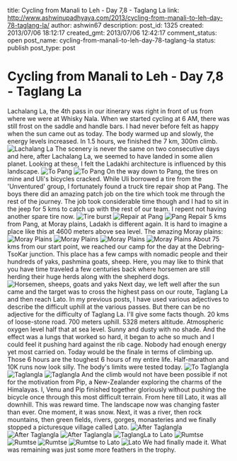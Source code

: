title: Cycling from Manali to Leh - Day 7,8 - Taglang La
link: http://www.ashwinupadhyaya.com/2013/cycling-from-manali-to-leh-day-78-taglang-la/
author: ashwin67
description: 
post_id: 1325
created: 2013/07/06 18:12:17
created_gmt: 2013/07/06 12:42:17
comment_status: open
post_name: cycling-from-manali-to-leh-day-78-taglang-la
status: publish
post_type: post

# Cycling from Manali to Leh - Day 7,8 - Taglang La

Lachalang La, the 4th pass in our itinerary was right in front of us from where we were at Whisky Nala. When we started cycling at 6 AM, there was still frost on the saddle and handle bars. I had never before felt as happy when the sun came out as today. The body warmed up and slowly, the energy levels increased. In 1.5 hours, we finished the 7 km, 300m climb. ![Lachalang La](https://lh4.googleusercontent.com/-hbqV_cwri6g/UdgKZP4vYRI/AAAAAAAADS4/Bm5wclgweP0/s400/LachalangLa.JPG) The scenery is never the same on two consecutive days and here, after Lachalang La, we seemed to have landed in some alien planet. Looking at these, I felt the Ladakhi architecture is influenced by this landscape. ![To Pang](https://lh3.googleusercontent.com/-eB8z42mm9Mw/UdgKdrpkt2I/AAAAAAAADUs/PahlVT7xCis/s400/ToPang%2520%25282%2529.JPG) ![To Pang](https://lh4.googleusercontent.com/-t712pagJ07M/UdgKeIMTFFI/AAAAAAAADU4/XpPjJ6Bd4Zo/s400/ToPang%2520%25283%2529.JPG) On the way down to Pang, the tires on mine and Uli's bicycles cracked. While Uli borrowed a tire from the 'Unventured' group, I fortunately found a truck tire repair shop at Pang. The boys there did an amazing patch job on the tire which took me through the rest of the journey. The job took considerable time though and I had to sit in the jeep for 5 kms to catch up with the rest of our team. I repent not having another spare tire now. ![Tire burst](https://lh4.googleusercontent.com/-8o7EMpQ4IwQ/UdgKebcmI6I/AAAAAAAADVE/02rzlxvpttU/s400/ToPang.JPG) ![Repair at Pang](https://lh3.googleusercontent.com/-eNsWq14keOE/UdgKbFe2K-I/AAAAAAAADTs/hkxvngfNknI/s400/PangRepair.JPG) ![Pang Repair](https://lh6.googleusercontent.com/-jjVgq5Q9KAw/UdgKbRbk87I/AAAAAAAADT4/AkjoSrYAUR4/s400/PangRepair2.JPG) 5 kms from Pang, at Moray plains, Ladakh is different again. It is hard to imagine a place like this at 4600 meters above sea level. The amazing Moray plains: ![Moray Plains](https://lh4.googleusercontent.com/-oQUPpDBksn4/UdgKZ8l4zLI/AAAAAAAADTI/dvqRrdyDQAU/s400/MorayPlains%2520%25282%2529.JPG) ![Moray Plains](https://lh3.googleusercontent.com/-e_e3fMfUE4I/UdgKZxqnsoI/AAAAAAAADTM/HRCh18gGO3I/s400/MorayPlains%2520%25283%2529.JPG) ![Moray Plains](https://lh5.googleusercontent.com/-CQLcKwMSvLQ/UdgKaZIbSgI/AAAAAAAADTY/YymIUkga0sc/s400/MorayPlains%2520%25284%2529.JPG) ![Moray Plains](https://lh3.googleusercontent.com/-es1ucT6CDk4/UdgKagqUFTI/AAAAAAAADTo/gl4uCAdkRN0/s400/MorayPlains.JPG) About 75 kms from our start point, we reached our camp for the day at the Debring-TsoKar junction. This place has a few camps with nomadic people and their hundreds of yaks, pashmina goats, sheep. Here, you may like to think that you have time traveled a few centuries back where horsemen are still herding their huge herds along with the shepherd dogs. ![Horsemen, sheeps, goats and yaks](https://lh5.googleusercontent.com/-j-ofmhcsNsY/UdgPWyyNRjI/AAAAAAAADVc/b0al3ltcRsc/s400/Horsemen.jpg) Next day, we left well after the sun came and the target was to cross the highest pass on our route, Taglang La and then reach Lato. In my previous posts, I have used various adjectives to describe the difficult uphill at the various passes. But there can be no adjective for the difficulty of Taglang La. I'll give some facts though. 20 kms of loose-stone road. 700 meters uphill. 5328 meters altitude. Atmospheric oxygen level half that at sea level. Sunny and dusty with no shade. And the effect was a lungs that worked so hard, it began to ache so much and I could feel it pushing hard against the rib cage. Nobody had enough energy yet most carried on. Today would be the finale in terms of climbing up. Those 6 hours are the toughest 6 hours of my entire life. Half-marathon and 10K runs now look silly. The body's limits were tested today. ![To Taglangla](https://lh3.googleusercontent.com/-akQYvTWuLSk/UdgKe0oj7qI/AAAAAAAADVM/YtkPoou4voU/s400/UphillToTaglangla.JPG) ![Taglangla](https://lh4.googleusercontent.com/-XgTtV3KxERE/UdgKc8mI_FI/AAAAAAAADUc/OmwAUvcEwb0/s400/Taglangla.jpg) ![Taglangla](https://lh3.googleusercontent.com/--vQM-IMrkpc/UdgKdCk-sLI/AAAAAAAADUo/GKMVOb9wTqY/s400/Taglangla2.jpg) And the climb would not have been possible if not for the motivation from Pip, a New-Zealander exploring the charms of the Himalayas. I, Venu and Pip finished together gloriously without pushing the bicycle once through this most difficult terrain. From here till Lato, it was all downhill. This was reward time. The landscape now was changing faster than ever. One moment, it was snow. Next, it was a river, then rock mountains, then green fields, rivers, gorges, monasteries and we finally stopped a picturesque village called Lato. ![After Taglangla](https://lh3.googleusercontent.com/-fxxDTN7LRQo/UdgKYasZYtI/AAAAAAAADSo/59nQILzAn8k/s400/DownhillAfterTaglangla.jpg) ![After Taglangla](https://lh6.googleusercontent.com/-9KOJrFulKpo/UdgKYoZnAvI/AAAAAAAADS8/dcfUImD9Vl8/s400/DownhillAfterTaglangla2.jpg) ![After Taglangla](https://lh3.googleusercontent.com/-DsLyRwaCZBw/UdgKYo7w0mI/AAAAAAAADSs/7B29fDvIaHU/s400/DownhillAfterTaglangla3.jpg) ![TaglangLa to Lato](https://lh4.googleusercontent.com/-wmvUSKRf70Y/UdgKdp29gUI/AAAAAAAADVA/DOtDzHiA4Q8/s400/TaglanglaToLato.jpg) ![Rumtse](https://lh4.googleusercontent.com/-rfhMXnEn05A/UdgKbsxNhfI/AAAAAAAADT8/hMoNR5xGnkk/s400/Rumtse.jpg) ![Rumtse](https://lh5.googleusercontent.com/-WQA1iYmX194/UdgKb4LxNvI/AAAAAAAADUI/7nsepeO2qwY/s400/Rumtse2.jpg) ![Rumtse](https://lh3.googleusercontent.com/--DdcUeUktHg/UdgKcRndLsI/AAAAAAAADUY/dEUXecTqi8c/s400/Rumtse3.jpg) ![Rumtse to Lato](https://lh4.googleusercontent.com/-ahc3_jv57to/UdgKcS4G6ZI/AAAAAAAADUM/1jdeB1Bjww0/s400/RumtseToLato.jpg) ![Lato](https://lh3.googleusercontent.com/-Nhs0ojy9e9Q/UdgKZSsFXZI/AAAAAAAADTc/Yz-lothNqVQ/s400/Lato.JPG) We had finally made it. What was remaining was just some more feathers in the trophy.